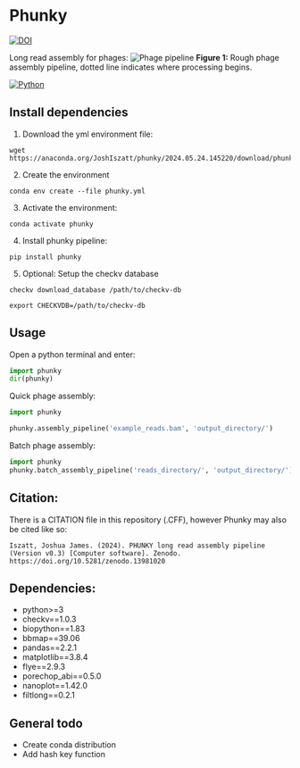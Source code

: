 # Phunky
[![DOI](https://zenodo.org/badge/805134858.svg)](https://doi.org/10.5281/zenodo.13981019)

Long read assembly for phages:
![Phage pipeline](pipeline.png)
**Figure 1:** Rough phage assembly pipeline, dotted line indicates where processing begins.

[![Python](https://img.shields.io/badge/python-3670A0?style=for-the-badge&logo=python&logoColor=ffdd54)](https://pypi.org/project/phunky/)

## Install dependencies
1. Download the yml environment file:
```
wget https://anaconda.org/JoshIszatt/phunky/2024.05.24.145220/download/phunky.yml
```

2. Create the environment
```
conda env create --file phunky.yml
```

3. Activate the environment:
```
conda activate phunky
```

4. Install phunky pipeline:
```
pip install phunky
```

5. Optional: Setup the checkv database 
```
checkv download_database /path/to/checkv-db
```

```
export CHECKVDB=/path/to/checkv-db
```

## Usage
Open a python terminal and enter:
```py
import phunky
dir(phunky)
```

Quick phage assembly:

```py
import phunky

phunky.assembly_pipeline('example_reads.bam', 'output_directory/')
```

Batch phage assembly:
```py
import phunky
phunky.batch_assembly_pipeline('reads_directory/', 'output_directory/')
```

## Citation:
There is a CITATION file in this repository (.CFF), however Phunky may also be cited like so:
```
Iszatt, Joshua James. (2024). PHUNKY long read assembly pipeline (Version v0.3) [Computer software]. Zenodo. https://doi.org/10.5281/zenodo.13981020
```

## Dependencies:
  - python>=3
  - checkv==1.0.3
  - biopython==1.83
  - bbmap==39.06
  - pandas==2.2.1
  - matplotlib==3.8.4
  - flye==2.9.3
  - porechop_abi==0.5.0
  - nanoplot==1.42.0
  - filtlong==0.2.1


## General todo
* Create conda distribution
* Add hash key function
